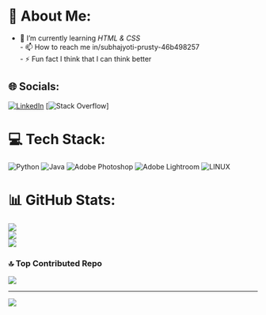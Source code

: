 # 💫 About Me:
- 🌱 I’m currently learning *HTML & CSS*<br>- 📫 How to reach me in/subhajyoti-prusty-46b498257<br>- ⚡ Fun fact I think that I can think better


## 🌐 Socials:
[![LinkedIn](https://img.shields.io/badge/LinkedIn-%230077B5.svg?logo=linkedin&logoColor=white)](https://linkedin.com/in/in/subhajyoti-prusty-46b498257) [![Stack Overflow](https://img.shields.io/badge/-Stackoverflow-FE7A16?logo=stack-overflow&logoColor=white)] 

# 💻 Tech Stack:
![Python](https://img.shields.io/badge/python-3670A0?style=plastic&logo=python&logoColor=ffdd54) ![Java](https://img.shields.io/badge/java-%23ED8B00.svg?style=plastic&logo=java&logoColor=white) ![Adobe Photoshop](https://img.shields.io/badge/adobephotoshop-%2331A8FF.svg?style=plastic&logo=adobephotoshop&logoColor=white) ![Adobe Lightroom](https://img.shields.io/badge/Adobe%20Lightroom-31A8FF.svg?style=plastic&logo=Adobe%20Lightroom&logoColor=white) ![LINUX](https://img.shields.io/badge/Linux-FCC624?style=plastic&logo=linux&logoColor=black)
# 📊 GitHub Stats:
![](https://github-readme-stats.vercel.app/api?username=subhajyoti-prusty&theme=dark&hide_border=false&include_all_commits=false&count_private=false)<br/>
![](https://github-readme-streak-stats.herokuapp.com/?user=subhajyoti-prusty&theme=dark&hide_border=false)<br/>
![](https://github-readme-stats.vercel.app/api/top-langs/?username=subhajyoti-prusty&theme=dark&hide_border=false&include_all_commits=false&count_private=false&layout=compact)

### 🔝 Top Contributed Repo
![](https://github-contributor-stats.vercel.app/api?username=subhajyoti-prusty&limit=5&theme=dark&combine_all_yearly_contributions=true)

---
[![](https://visitcount.itsvg.in/api?id=subhajyoti-prusty&icon=6&color=5)](https://visitcount.itsvg.in)

<!-- Proudly created with GPRM ( https://gprm.itsvg.in ) -->
